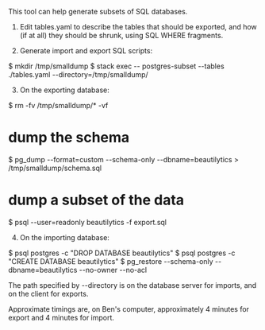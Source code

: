 This tool can help generate subsets of SQL databases.

1. Edit tables.yaml to describe the tables that should be exported,
   and how (if at all) they should be shrunk, using SQL WHERE fragments.

2. Generate import and export SQL scripts:

 $ mkdir /tmp/smalldump
 $ stack exec -- postgres-subset --tables ./tables.yaml --directory=/tmp/smalldump/

3. On the exporting database:

 $ rm -fv /tmp/smalldump/* -vf

 # dump the schema
 $ pg_dump --format=custom --schema-only --dbname=beautilytics > /tmp/smalldump/schema.sql

 # dump a subset of the data
 $ psql --user=readonly beautilytics -f export.sql

4. On the importing database:

 $ psql postgres -c "DROP DATABASE beautilytics"
 $ psql postgres -c "CREATE DATABASE beautilytics"
 $ pg_restore --schema-only --dbname=beautilytics --no-owner --no-acl

The path specified by --directory is on the database server
for imports, and on the client for exports.

Approximate timings are, on Ben's computer, approximately 4 minutes
for export and 4 minutes for import.

